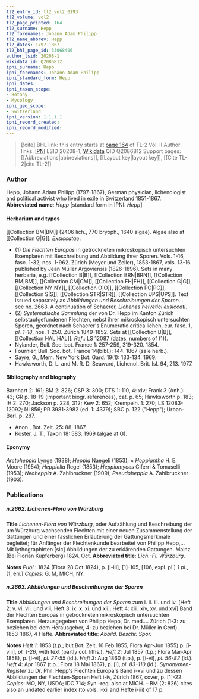 ```yaml
---
tl2_entry_id: tl2_vol2_0193
tl2_volume: vol2
tl2_page_printed: 164
tl2_surname: Hepp
tl2_forenames: Johann Adam Philipp
tl2_name_abbrev: Hepp
tl2_dates: 1797-1867
tl2_bhl_page_id: 33068406
author_lsid: 20208-1
wikidata_id: Q2086812
ipni_surname: Hepp
ipni_forenames: Johann Adam Philipp
ipni_standard_form: Hepp
ipni_dates: 
ipni_taxon_scope: 
- Botany
- Mycology
ipni_geo_scope: 
- Switzerland
ipni_version: 1.1.1.1
ipni_record_created: 
ipni_record_modified:
---
```


> [!cite] BHL link: this entry starts at [page 164](https://www.biodiversitylibrary.org/page/33068406) of TL-2 Vol. II
> Author links: [IPNI](https://www.ipni.org/a/20208-1) LSID 20208-1, [Wikidata](https://www.wikidata.org/wiki/Q2086812) QID Q2086812
> Support pages: [[Abbreviations|abbreviations]], [[Layout key|layout key]], [[Cite TL-2|cite TL-2]]

### Author

Hepp, Johann Adam Philipp (1797-1867), German physician, lichenologist and political activist who lived in exile in Switzerland 1851-1867. 
**Abbreviated name**: *Hepp* \[standard form in IPNI: *Hepp*\]

#### Herbarium and types

[[Collection BM|BM]] (2406 lich., 770 bryoph., 1640 algae). Algae also at [[Collection G|G]].
*Exsiccatae*:
- (1) *Die Flechten Europas* in getrockneten mikroskopisch untersuchten Exemplaren mit Beschreibung und Abbildung ihrer Sporen. Vols. 1-16, fasc. 1-32, nos. 1-962. Zürich (Meyer und Zeller), 1853-1867, vols. 13-16 published by Jean Müller Argoviensis (1826-1896). Sets in many herbaria, e.g. [[Collection B|B]], [[Collection BRN|BRN]], [[Collection BM|BM]], [[Collection CM|CM]], [[Collection FH|FH]], [[Collection G|G]], [[Collection NY|NY]], [[Collection O|O]], [[Collection PC|PC]], [[Collection S|S]], [[Collection STR|STR]], [[Collection UPS|UPS]]. Text issued separately as *Abbildungen und Beschreibungen der Sporen*... see no. 2663. A continuation of Schaerer, *Lichenes helvetici exsiccati*.
- (2) *Systematische Sammlung* der von Dr. Hepp im Kanton Zürich selbstaufgefundenen Flechten, nebst ihrer mikroskopisch untersuchten Sporen, geordnet nach Schaerer's Enumeratio critica lichen, eur. fasc. 1, *pl. 1-18*, nos. 1-250. Zürich 1849-1852. Sets at [[Collection B|B]], [[Collection HAL|HAL]].
*Ref*.: LS 12087 (dates, numbers of (1)).
- Nylander, Bull. Soc. bot. France 1: 257-259, 319-320. 1854.
- Fournier, Bull. Soc. bot. France 14(bibl.): 144. 1867 (sale herb.).
- Sayre, G., Mem. New York Bot. Gard. 19(1): 133-134. 1969.
- Hawksworth, D. L. and M. R. D. Seaward, Lichenol. Brit. Isl. 94, 213. 1977.

#### Bibliography and biography

Barnhart 2: 161; BM 2: 826; CSP 3: 300; DTS 1: 110, 4: xlv; Frank 3 (Anh.): 43; GR p. 18-19 (important biogr. references), cat. p. 65; Hawksworth p. 183; IH 2: 270; Jackson p. 228, 312; Kew 2: 652; Krempelh. 1: 270; LS 12083-12092; NI 856; PR 3981-3982 (ed. 1: 4379); SBC p. 122 ("Hepp"); Urban-Berl. p. 287.
- Anon., Bot. Zeit. 25: 88. 1867.
- Koster, J. T., Taxon 18: 583. 1969 (algae at G).

#### Eponymy

*Arctoheppia* Lynge (1938); *Heppia* Naegeli (1853); × *Heppiantha* H. E. Moore (1954); *Heppiella* Regel (1853); *Heppiomyces* Ciferri & Tomaselli (1953); *Neoheppia* A. Zahlbruckner (1909); *Pseudoheppia* A. Zahlbruckner (1903).

### Publications

##### n.2662. Lichenen-Flora von Würzburg

**Title**
*Lichenen-Flora von Würzburg*, oder Aufzählung und Beschreibung der um Würzburg wachsenden Flechten mit einer neuen Zusammenstellung der Gattungen und einer fasslichen Erläuterung der Gattungsmerkmale begleitet; für Anfänger der Flechtenkunde bearbeitet von Philipp Hepp,... Mit lythographirten \[sic\] Abbildungen der zu erklärenden Gattungen. Mainz (Bei Florian Kupferberg) 1824. Oct.
**Abbreviated title**: *Lich.-Fl. Würzburg*.

**Notes**
*Publ*.: 1824 (Flora 28 Oct 1824), p. \[i-iii\], \[1\]-105, \[106, expl. pl.\] *1 pl*., \[1, err.\] *Copies*: G, M, MICH, NY.

##### n.2663. Abbildungen und Beschreibungen der Sporen

**Title**
*Abbildungen und Beschreibungen der Sporen* zum i. ii. iii. und iv. \[Heft 2: v. vi. vii. und viii; Heft 3: ix. x. xi. und xii.; Heft 4: xiii, xiv, xv. und xvi\] Band der Flechten Europas in getrockneten mikroskopisch untersuchten Exemplaren. Herausgegeben von Philipp Hepp, Dr. med.... Zürich (1-3: zu beziehen bei dem Herausgeber, 4: zu beziehen bei Dr. Müller in Genf). 1853-1867, 4 Hefte.
**Abbreviated title**: *Abbild. Beschr. Spor.*

**Notes**
*Heft 1*: 1853 (t.p.; but Bot. Zeit. 16 Feb 1855, Flora Apr-Jun 1855) p. \[i-viii\], *pl. 1-26*, with text (partly col. liths.).
*Heft 2*: Jul 1857 (t.p.; Flora Mar-Apr 1858), p. \[i-vi\], *pl. 27-55* (id.).
*Heft 3*: Aug 1860 (t.p.), p. \[i-vi\], *pl. 56-82* (id.).
*Heft 4*: Apr 1867 (t.p.; Flora 18 Mai 1867), p. \[i\], *pl. 83-110* (id.).
*Synonymen-Register* zu Dr. Phil. Hepp's Flechten Europa's Band i-xvi und zu dessen Abbildungen der Flechten-Sporen Heft i-iv, Zürich 1867, cover, p. \[1\]-22.
*Copies*: MO, NY, USDA; IDC 714; Syn.-reg. also at MICH. – BM (2: 826) cites also an undated earlier index (to vols. i-xii and Hefte i-iii) of 17 p.

